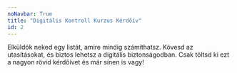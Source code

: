```yaml
---
noNavbar: True
title: "Digitális Kontroll Kurzus Kérdőív"
id: 2
---
```

Elküldök neked egy listát, amire mindig számíthatsz. Kövesd az utasításokat, és biztos lehetsz a digitális biztonságodban.
Csak töltsd ki ezt a nagyon rövid kérdőívet és már sínen is vagy!
